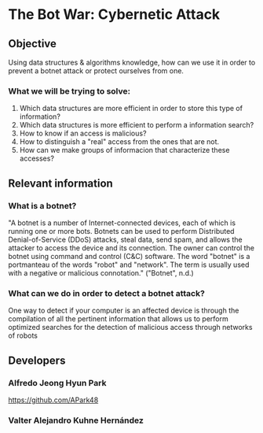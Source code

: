 # The Bot War: Cybernetic Attack
## Objective
Using data structures & algorithms knowledge, how can we use it in order to prevent a botnet attack or protect ourselves from one.
### What we will be trying to solve:
1. Which data structures are more efficient in order to store this type of information?
2. Which data structures is more efficient to perform a information search?
3. How to know if an access is malicious?
4. How to distinguish a "real" access from the ones that are not.
5. How can we make groups of informacion that characterize these accesses?

## Relevant information
### What is a botnet?
"A botnet is a number of Internet-connected devices, each of which is running one or more bots. Botnets can be used to perform Distributed Denial-of-Service (DDoS) attacks, steal data, send spam, and allows the attacker to access the device and its connection. The owner can control the botnet using command and control (C&C) software. The word "botnet" is a portmanteau of the words "robot" and "network". The term is usually used with a negative or malicious connotation." ("Botnet", n.d.)

### What can we do in order to detect a botnet attack?
One way to detect if your computer is an affected device is through the compilation of all the pertinent information that allows us to perform optimized searches for the detection of malicious access through networks of robots

## Developers
### Alfredo Jeong Hyun Park
https://github.com/APark48

### Valter Alejandro Kuhne Hernández
